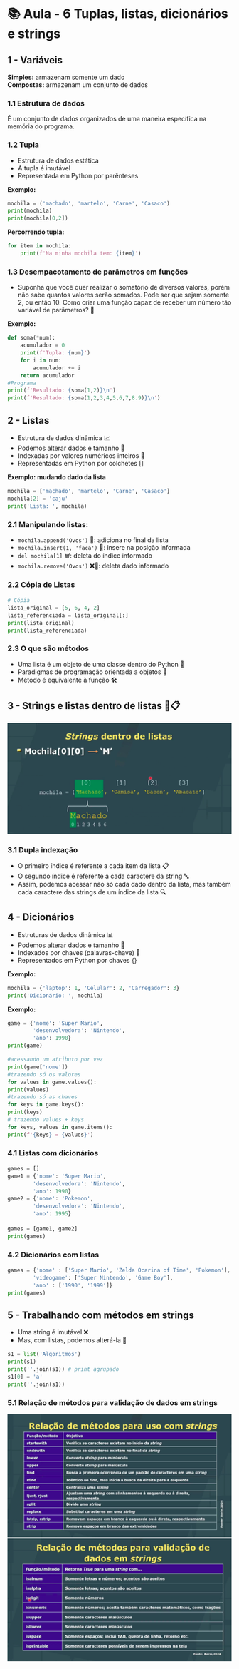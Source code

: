 # 📚 Aula - 6 Tuplas, listas, dicionários e strings

## 1 - Variáveis

**Simples:** armazenam somente um dado  
**Compostas:** armazenam um conjunto de dados

### 1.1 Estrutura de dados

É um conjunto de dados organizados de uma maneira específica na memória do programa.

### 1.2 Tupla

- Estrutura de dados estática
- A tupla é imutável
- Representada em Python por parênteses

**Exemplo:**

```python
mochila = ('machado', 'martelo', 'Carne', 'Casaco')
print(mochila) 
print(mochila[0,2])
```

**Percorrendo tupla:**

```python
for item in mochila:
    print(f'Na minha mochila tem: {item}')
```

### 1.3 Desempacotamento de parâmetros em funções

- Suponha que você quer realizar o somatório de diversos valores, porém não sabe quantos valores serão somados. Pode ser que sejam somente 2, ou então 10. Como criar uma função capaz de receber um número tão variável de parâmetros? 🤔

**Exemplo:**

```python
def soma(*num):
    acumulador = 0
    print(f'Tupla: {num}')
    for i in num:
        acumulador += i
    return acumulador
#Programa
print(f'Resultado: {soma(1,2)}\n')
print(f'Resultado: {soma(1,2,3,4,5,6,7,8.9)}\n')
```
## 2 - Listas

- Estrutura de dados dinâmica 📈
- Podemos alterar dados e tamanho 🔄
- Indexadas por valores numéricos inteiros 🔢
- Representadas em Python por colchetes []

**Exemplo: mudando dado da lista**

```python
mochila = ['machado', 'martelo', 'Carne', 'Casaco']
mochila[2] = 'caju'
print('Lista: ', mochila)
```
###  2.1 Manipulando listas:

- `mochila.append('Ovos')` 🍳: adiciona no final da lista
- `mochila.insert(1, 'faca')` 🔪: insere na posição informada
- `del mochila[1]` 🗑️: deleta do índice informado
- `mochila.remove('Ovos')` ❌🍳: deleta dado informado

###  2.2 Cópia de Listas

```python
# Cópia
lista_original = [5, 6, 4, 2]
lista_referenciada = lista_original[:]
print(lista_original)
print(lista_referenciada)
```
###  2.3 O que são métodos 

- Uma lista é um objeto de uma classe dentro do Python 🐍
- Paradigmas de programação orientada a objetos 🧩
- Método é equivalente à função 🛠️
## 3 - Strings e listas dentro de listas 📜📋
![strings dentro de listas](/assets/stringDentroDeListas.png)

###  3.1 Dupla indexação

- O primeiro índice é referente a cada item da lista 📋
- O segundo índice é referente a cada caractere da string 🔤
- Assim, podemos acessar não só cada dado dentro da lista, mas também cada caractere das strings de um índice da lista 🔍

## 4 - Dicionários

- Estruturas de dados dinâmica 📊
- Podemos alterar dados e tamanho 🔄
- Indexados por chaves (palavras-chave) 🔑
- Representados em Python por chaves {}

**Exemplo:**

```python
mochila = {'laptop': 1, 'Celular': 2, 'Carregador': 3}
print('Dicionário: ', mochila)
```
**Exemplo:**

```python
game = {'nome': 'Super Mario', 
        'desenvolvedora': 'Nintendo',
        'ano': 1990}
print(game)
```
```python
#acessando um atributo por vez
print(game['nome'])
#trazendo só os valores
for values in game.values():
print(values)
#trazendo só as chaves
for keys in game.keys():
print(keys)
# trazendo values + keys
for keys, values in game.items():
print(f'{keys} = {values}')
```

###  4.1 Listas com dicionários

```python
games = []
game1 = {'nome': 'Super Mario', 
        'desenvolvedora': 'Nintendo',
        'ano': 1990}
game2 = {'nome': 'Pokemon', 
        'desenvolvedora': 'Nintendo',
        'ano': 1995}

games = [game1, game2]
print(games)
```

###  4.2 Dicionários com listas

```python
games = {'nome' : ['Super Mario', 'Zelda Ocarina of Time', 'Pokemon'],
        'videogame': ['Super Nintendo', 'Game Boy'],
        'ano' : ['1990', '1999']}
print(games)
```

## 5 - Trabalhando com métodos em strings

- Uma string é imutável ❌
- Mas, com listas, podemos alterá-la 🔄

```python
s1 = list('Algoritmos')
print(s1)
print(''.join(s1)) # print agrupado
s1[0] = 'a'
print(''.join(s1))
```
###  5.1 Relação de métodos para validação de dados em strings
![validacao strings](/assets/validacaoDadosEmStrings.png)
![validacao strings](/assets/validacaoDadosString2.png)